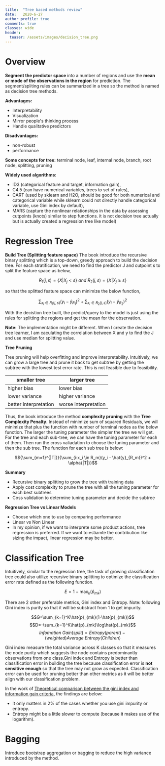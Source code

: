 ```yaml
---
title:  "Tree based methods review"
date:   2020-6-27
author_profile: true
comments: true
classes: wide
header:
  teaser: /assets/images/decision_tree.png
---
```


Overview
==========
**Segment the predictor space** into a number of regions and use the **mean or mode of the observations in the region** for prediction. The segment/spliting rules can be summarized in a tree so the method is named as decision tree methods.


**Advantages:**
- Interpretability
- Visualization
- Mirror people's thinking process
- Handle qualitative predictors


**Disadvantages:**
- non-robust
- performance


**Some concepts for tree:** terminal node, leaf, internal node, branch, root node, splitting, pruning


**Widely used algorithms:** 
- ID3 (categorical feature and target, information gain), 
- C4.5 (can have numerical variables, trees to set of rules), 
- CART (used by sklearn and H2O, should be good for both numerical and categorical variable while sklearn could not directly handle categorical variable, use Gini index by default), 
- MARS (capture the nonlinear relationships in the data by assessing cutpoints (knots) similar to step functions. it is not decision tree actually but is actually created a regression tree like model)


Regression Tree
==========
**Build Tree (Splitting feature space)**
The book introduce the recursive binary splitting which is a top-down, greedy approach to build the decision tree. For each stratification, we need to find the predictor J and cutpoint s to split the feature space as below,

$$R_1(j,s) = \{ X|X_j < s\}\ and\ R_2(j,s) = \{ X|X_j \geq s\} $$

so that the splitted feature space can minimize the below function,

$$\sum_{x_i{\in}R_1(j,s)}(y_i - \hat{y}_{R_1})^{2} + \sum_{x_i{\in}R_2(j,s)}(y_i - \hat{y}_{R_2})^{2}$$	

With the decistion tree built, the predict/query to the model is just using the rules for splitting the regions and get the mean for the observation. 

**Note:** The implementation might be different. When I create the decision tree learner, I am caculating the correlation between X and y to find the J and use median for splitting value.

**Tree Pruning**


Tree pruning will help overfitting and improve interpretability. Intuitively, we can grow a large tree and prune it back to get subtree by getting the subtree with the lowest test error rate. This is not feasible due to feasibility. 

|smaller tree|larger tree   |
|---|---|
|higher bias|lower bias|
|lower variance|higher variance|
|better interpretation|worse interpretation|

Thus, the book introduce the method **complexity pruning** with the **Tree Complexity Penalty**. Instead of minimize sum of squared Residuals, we will minimize that plus the function with number of terminal nodes as the below function. The larger the tuning parameter the simpler the tree we will get. For the tree and each sub-tree, we can have the tuning parameter for each of them. Then run the cross valiadation to choose the tuning parameter and then the sub tree. The function for each sub tree is below:

$${\sum_{m=1}^{|T|}}{\sum_{i:x_i \in R_m}(y_i - \hat{y}_{R_m})^2 + \alpha{|T|}}$$

**Summary**
- Recursive binary splitting to grow the tree with training data
- Apply cost complexity to prune the tree with all the tuning parameter for each best subtrees
- Coss validation to determine tuning parameter and decide the subtree

**Regression Tree vs Linear Models**
- Choose which one to use by comparing performance
- Linear vs Non Linear
- In my opinion, if we want to interprete some product actions, tree regression is preferred. If we want to estiamte the contribution like sizing the impact, linear regression may be better.


Classification Tree
=========
Intuitively, similar to the regression tree, the task of growing classification tree could also utilize recursive binary splitting to optimize the classification error rate defined as the following function. 

$$E = 1 - \max_k(\hat{p}_{mk})$$

There are 2 other preferable metrics, Gini index and Entropy. Note: following Gini index is purity so that it will be substract from 1 to get impurity.

 $$G=\sum_{k=1}^K\hat{p}_{mk}(1-\hat{p}_{mk})$$
 $$D=-\sum_{k=1}^K\hat{p}_{mk}\log\hat{p}_{mk}$$
 $$Infomation\ Gain(split) = Entropy(parent) - (weighted) Average\ Entropy(Children)$$

Gini index measure the total variance across K classes so that it measures the node purity which suggests the node contains predominantly observations from one class.Gini index and Entropy is better than classification error in building the tree because classification error is **not sensitive enough** so that the tree may not grow as expected. Classification error can be used for pruning better than other metrics as it will be better align with our classification problem. 

In the work of [Theoretical comparison between the gini index and information gain criteria](https://www.unine.ch/files/live/sites/imi/files/shared/documents/papers/Gini_index_fulltext.pdf), the findings are below:
- It only matters in 2% of the cases whether you use gini impurity or entropy.
- Entropy might be a little slower to compute (because it makes use of the logarithm).


Bagging
========
Introduce bootstrap aggregation or bagging to reduce the high variance introduced by the method. 


